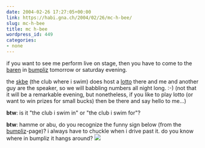 ```yaml
---
date: 2004-02-26 17:27:05+00:00
link: https://habi.gna.ch/2004/02/26/mc-h-bee/
slug: mc-h-bee
title: mc h-bee
wordpress_id: 449
categories:
- none
---
```


if you want to see me perform live on stage, then you have to come to the [baren](http://tel.search.ch/result.html?name=b%E4ren&misc=&strasse=b%FCmplizstr&ort=3018&kanton=&tel=) in [bumpliz](http://www.buempliz.ch/) tomorrow or saturday evening.

the [skbe](http://www.skbe.ch/) (the club where i swim) does host a [lotto](http://dictionary.reference.com/search?q=lotto) there and me and another guy are the speaker, so we will babbling numbers all night long. :-) 
(not that it will be a remarkable evening, but nonetheless, if you like to play lotto (or want to win prizes for small bucks) then be there and say hello to me...)

**btw**: is it "the club i swim in" or "the club i swim for"?

**btw**: hamme or abu, do you recognize the funny sign below (from the [bumpliz](http://www.buempliz.ch/)-page)? i always have to chuckle when i drive past it.
do you know where in bumpliz it hangs around?
[![](https://habi.gna.ch/blog/images/buempliz-tm.jpg)](https://habi.gna.ch/blog/images/buempliz.jpg)
  

